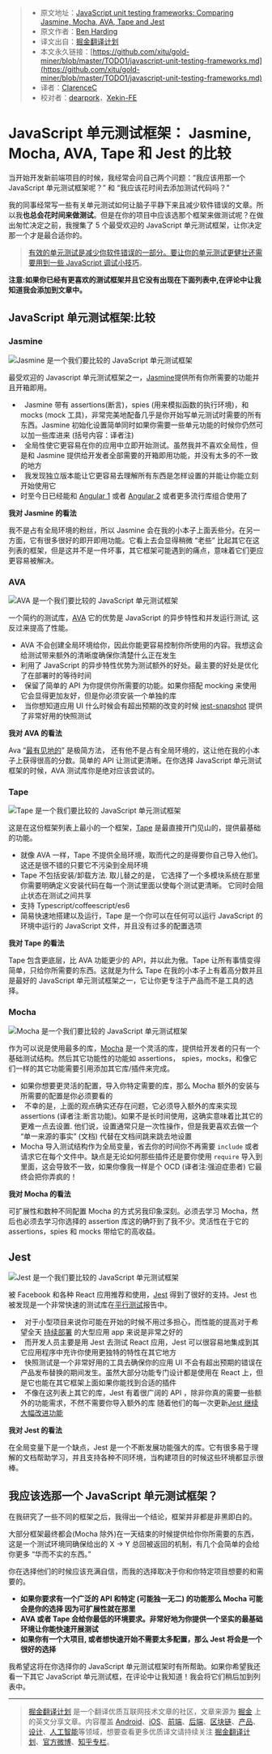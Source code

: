 > * 原文地址：[JavaScript unit testing frameworks: Comparing Jasmine, Mocha, AVA, Tape and Jest](https://raygun.com/blog/javascript-unit-testing-frameworks/)
> * 原文作者：[Ben Harding](https://raygun.com/blog/javascript-unit-testing-frameworks/)
> * 译文出自：[掘金翻译计划](https://github.com/xitu/gold-miner)
> * 本文永久链接：[https://github.com/xitu/gold-miner/blob/master/TODO1/javascript-unit-testing-frameworks.md](https://github.com/xitu/gold-miner/blob/master/TODO1/javascript-unit-testing-frameworks.md)
> * 译者：[ClarenceC](https://fe2x.cc)
> * 校对者：[dearpork](https://github.com/Usey95)，[Xekin-FE](https://github.com/Xekin-FE)

# JavaScript 单元测试框架： Jasmine, Mocha, AVA, Tape 和 Jest 的比较

当开始开发新前端项目的时候，我经常会问自己两个问题：“我应该用那一个 JavaScript 单元测试框架呢？” 和 “我应该花时间去添加测试代码吗？”

我的同事经常写一些有关单元测试如何让脑子平静下来且减少软件错误的文章。所以我**也总会花时间来做测试**。但是在你的项目中应该选那个框架来做测试呢？在做出匆忙决定之前，我搜集了 5 个最受欢迎的 JavaScript 单元测试框架，让你决定那一个才是最合适你的。

> [有效的单元测试是减少你软件错误的一部分。要让你的单元测试更健壮还需要用到一些 JavaScript 调试小技巧](https://raygun.com/javascript-debugging-tips)。

**注意:如果你已经有更喜欢的测试框架并且它没有出现在下面列表中,在评论中让我知道我会添加到文章中。**

## JavaScript 单元测试框架:比较

### Jasmine

![Jasmine 是一个我们要比较的 JavaScript 单元测试框架](https://raygun.com/blog/wp-content/uploads/2017/05/Front-end-development-frameworks.png)

最受欢迎的 Javascript 单元测试框架之一，[Jasmine](https://jasmine.github.io/)提供所有你所需要的功能并且开箱即用。

*   Jasmine 带有 assertions(断言)，spies (用来模拟函数的执行环境)，和 mocks (mock 工具)，非常完美地配备几乎是你开始写单元测试时需要的所有东西。Jasmine 初始化设置简单同时如果你需要一些单元功能的时候你仍然可以加一些库进来 (括号内容：译者注)
*   全局性使它更容易在你的应用中立即开始测试。虽然我并不喜欢全局性，但是和 Jasmine 提供给开发者全部需要的开箱即用功能，并没有太多的不一致的地方
*   我发现独立版本能让它更容易去理解所有东西是怎样设置的并能让你能立刻开始使用它
*   时至今日已经能和 [Angular 1](https://docs.angularjs.org/guide/unit-testing) 或者 [Angular 2](https://docs.angularjs.org/guide/unit-testing) 或者更多流行库组合使用了

**我对 Jasmine 的看法**

我不是占有全局环境的粉丝，所以 Jasmine 会在我的小本子上面丢些分。在另一方面，它有很多很好的即开即用功能。它看上去会显得稍微 “老些” 比起其它在这列表的框架，但是这并不是一件坏事，其它框架可能遇到的痛点，意味着它们更应更容易被解决。

### AVA

![AVA 是一个我们要比较的 JavaScript 单元测试框架](https://raygun.com/blog/wp-content/uploads/2017/05/Front-end-development-frameworks-1.png)

一个简约的测试库，[AVA](https://github.com/avajs/ava) 它的优势是 JavaScript 的异步特性和并发运行测试, 这反过来提高了性能。

*   AVA 不会创建全局环境给你，因此你能更容易控制你所使用的内容。我想这会给测试带来额外的清晰度确保你清楚什么正在发生 
*   利用了 JavaScript 的异步特性优势为测试额外的好处。最主要的好处是优化了在部署时的等待时间
*   保留了简单的 API 为你提供你所需要的功能。如果你搭配 mocking 来使用它会显得更加友好，但是你必须安装一个单独的库
*   当你想知道应用 UI 什么时候会有超出预期的改变的时候 [jest-snapshot](https://facebook.github.io/jest/blog/2016/07/27/jest-14.html) 提供了非常好用的快照测试

**我对 AVA 的看法**

Ava “[最有见地的](https://github.com/avajs/ava#why-not-mocha-tape-tap)” 是极简方法， 还有他不是占有全局环境的，这让他在我的小本子上获得很高的分数。简单的 API 让测试更清晰。在你选择 JavaScript 单元测试框架的时候，AVA 测试库你是绝对应该尝试的。

### Tape

![Tape 是一个我们要比较的 JavaScript 单元测试框架](https://raygun.com/blog/wp-content/uploads/2017/05/Front-end-development-frameworks-2.png)

这是在这份框架列表上最小的一个框架，[Tape](https://github.com/substack/tape) 是最直接开门见山的，提供最基础的功能。

*   就像 AVA 一样，Tape 不提供全局环境，取而代之的是得要你自己导入他们。 这还是很不错的只要它不污染到全局环境
*   Tape 不包括安装/卸载方法. 取儿替之的是， 它选择了一个多模块系统在那里你需要明确定义安装代码在每一个测试里面以使每个测试更清晰。 它同时会阻止状态在测试之间共享
*   支持 Typescript/coffeescript/es6 
*   简易快速地搭建以及运行，Tape 是一个你可以在任何可以运行 JavaScript 的环境中运行的 JavaScript 文件，并且没有过多的配置选项

**我对 Tape 的看法**

Tape 包含更底层，比 AVA 功能更少的 API，并以此为傲。Tape 让所有事情变得简单，只给你所需要的东西。这就是为什么 Tape 在我的小本子上有着高分数并且是最好的 JavaScript 单元测试框架之一，它让你更专注于产品而不是工具的选择。

### Mocha

![Mocha 是一个我们要比较的 JavaScript 单元测试框架](https://raygun.com/blog/wp-content/uploads/2017/05/Front-end-development-frameworks-3.png "Mocha logo")

作为可以说是使用最多的库，[Mocha](https://mochajs.org/) 是一个灵活的库，提供给开发者的只有一个基础测试结构。然后其它功能性的功能如 assertions， spies，mocks，和像它们一样的其它功能需要引用添加其它库/插件来完成。

*   如果你想要更灵活的配置，导入你特定需要的库，那么 Mocha 额外的安装与所需要的配置是你必须要看的
*   不幸的是，上面的观点确实还存在问题，它必须导入额外的库来实现 assertions (译者注:断言功能)。如果不是长时间使用，这确实意味着比其它的更难一点去设置. 他们说，设置通常只是一次性操作，但是我更喜欢去做一个 “单一来源的事实” (文档) 代替在文档间跳来跳去地设置   
*   Mocha 导入测试结构作为全局变量，省去你的时间你不再需要 `include` 或者请求它在每个文件中。缺点是无论如何那些插件还是要你使用 `require` 导入到里面，这会导致不一致，如果你像我一样是个 OCD (译者注:强迫症患者) 它最终会把你弄疯的！

**我对 Mocha 的看法**

可扩展性和数种不同配置 Mocha 的方式另我印象深刻。必须去学习 Mocha，然后也必须去学习你选择的 assertion 库这的确吓到了我不少。灵活性在于它的 assertions，spies 和 mocks 带给它的高收益。

## Jest

![Jest 是一个我们要比较的 JavaScript 单元测试框架](https://raygun.com/blog/wp-content/uploads/2017/05/Front-end-development-frameworks-4.png)

被 Facebook 和各种 React 应用推荐和使用，[Jest](https://facebook.github.io/jest/) 得到了很好的支持。Jest 也被发现是一个非常快速的测试库在[平行测试](http://facebook.github.io/jest/blog/2016/03/11/javascript-unit-testing-performance.html)报告中。

*   对于小型项目来说你可能在开始的时候不用过多担心，而性能的提高对于希望全天 [持续部署](https://raygun.com/blog/continuous-deployment/) 的大型应用 app 来说是非常之好的
*   而开发人员主要是用 Jest 去测试 React 应用，Jest 可以很容易地集成到其它应用程序中充许你使用更独特的特性在其它地方
*   快照测试是一个非常好用的工具去确保你的应用 UI 不会有超出预期的错误在产品发布替换的期间发生。虽然大部分功能专门设计都是使用在 React 上，但是它也能在其它框架上面如果你能找到合适的插件 
*   不像在这列表上其它的库，Jest 有着很广阔的 API ，除非你真的需要一些额外的功能需求，不然不需要你导入额外的库
随着他们的每一次更新[Jest 继续大幅改进功能](https://facebook.github.io/jest/blog/) 

**我对 Jest 的看法**

在全局变量下是一个缺点，Jest 是一个不断发展功能强大的库。它有很多易于理解的文档帮助学习，并且支持各种不同环境，当构建项目的时候这些环境都显示很棒。

## 我应该选那一个 JavaScript 单元测试框架？

在我研究了一些不同的框架之后，我得出一个结论，框架并非都是非黑即白的。

大部分框架最终都会(Mocha 除外)在一天结束的时候提供给你你所需要的东西，这是一个测试环境同确保给出的 X -> Y 总回被返回的机制，有几个会简单的会给你更多 “华而不实的东西。”

你在选择他们的时候应该充满自信，而我的选择取决于你和你特定项目想要的和需要的。

*   **如果你要求有一个广泛的 API 和特定 (可能独一无二) 的功能那么 Mocha 可能会是你的选择 因为可扩展性就在那里**
*   **AVA 或者 Tape 会给你最低的环境要求。非常好地为你提供一个坚实的最基础环境让你能快速开展测试**
*   **如果你有一个大项目, 或者想快速开始不需要太多配置，那么 Jest 将会是一个很好的选择**

我希望这将在你选择你的 JavaScript 单元测试框架时有所帮助。如果你希望我还看一下其它 JavaScript 单元测试框，在评论中让我知道！我会将它们稍后加到列表中。


---

> [掘金翻译计划](https://github.com/xitu/gold-miner) 是一个翻译优质互联网技术文章的社区，文章来源为 [掘金](https://juejin.im) 上的英文分享文章。内容覆盖 [Android](https://github.com/xitu/gold-miner#android)、[iOS](https://github.com/xitu/gold-miner#ios)、[前端](https://github.com/xitu/gold-miner#前端)、[后端](https://github.com/xitu/gold-miner#后端)、[区块链](https://github.com/xitu/gold-miner#区块链)、[产品](https://github.com/xitu/gold-miner#产品)、[设计](https://github.com/xitu/gold-miner#设计)、[人工智能](https://github.com/xitu/gold-miner#人工智能)等领域，想要查看更多优质译文请持续关注 [掘金翻译计划](https://github.com/xitu/gold-miner)、[官方微博](http://weibo.com/juejinfanyi)、[知乎专栏](https://zhuanlan.zhihu.com/juejinfanyi)。

